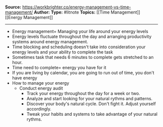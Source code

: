 ---
---
**Source:** https://workbrighter.co/energy-management-vs-time-management/
**Author:**
**Type:** #litnote 
**Topics:** [[Time Management]] [[Energy Management]]

----
- Energy management= Managing your life around your energy levels
- Energy levels fluctuate throughout the day and arranging productivity systems around energy management.
- Time blocking and scheduling doesn't take into consideration your energy levels and your ability to complete the task
- Sometimes task that needs 6 minutes to complete gets stretched to an hour.
- Time need to complete= energy you have for it
- If you are living by calendar, you are going to run out of time, you don't have energy
- How to manage your energy
	- Conduct energy audit
		- Track your energy throughout the day for a week or two. 
		- Analyze and start looking for your natural rythms and patterns.
		- Discover your body's natural cycle. Don't fight it. Adjust yourself accordingly.
		- Tweak your habits and systems to take advantage of your natural rythms.